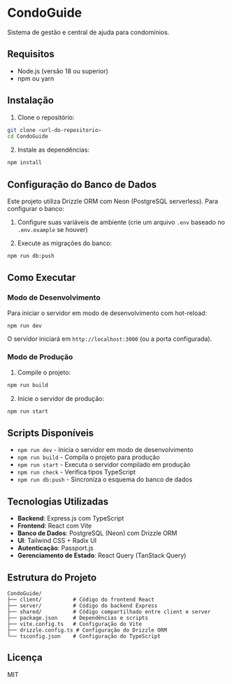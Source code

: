 # CondoGuide

Sistema de gestão e central de ajuda para condomínios.

## Requisitos

- Node.js (versão 18 ou superior)
- npm ou yarn

## Instalação

1. Clone o repositório:
```bash
git clone <url-do-repositorio>
cd CondoGuide
```

2. Instale as dependências:
```bash
npm install
```

## Configuração do Banco de Dados

Este projeto utiliza Drizzle ORM com Neon (PostgreSQL serverless). Para configurar o banco:

1. Configure suas variáveis de ambiente (crie um arquivo `.env` baseado no `.env.example` se houver)

2. Execute as migrações do banco:
```bash
npm run db:push
```

## Como Executar

### Modo de Desenvolvimento

Para iniciar o servidor em modo de desenvolvimento com hot-reload:

```bash
npm run dev
```

O servidor iniciará em `http://localhost:3000` (ou a porta configurada).

### Modo de Produção

1. Compile o projeto:
```bash
npm run build
```

2. Inicie o servidor de produção:
```bash
npm run start
```

## Scripts Disponíveis

- `npm run dev` - Inicia o servidor em modo de desenvolvimento
- `npm run build` - Compila o projeto para produção
- `npm run start` - Executa o servidor compilado em produção
- `npm run check` - Verifica tipos TypeScript
- `npm run db:push` - Sincroniza o esquema do banco de dados

## Tecnologias Utilizadas

- **Backend**: Express.js com TypeScript
- **Frontend**: React com Vite
- **Banco de Dados**: PostgreSQL (Neon) com Drizzle ORM
- **UI**: Tailwind CSS + Radix UI
- **Autenticação**: Passport.js
- **Gerenciamento de Estado**: React Query (TanStack Query)

## Estrutura do Projeto

```
CondoGuide/
├── client/          # Código do frontend React
├── server/          # Código do backend Express
├── shared/          # Código compartilhado entre client e server
├── package.json     # Dependências e scripts
├── vite.config.ts   # Configuração do Vite
├── drizzle.config.ts # Configuração do Drizzle ORM
└── tsconfig.json    # Configuração do TypeScript
```

## Licença

MIT